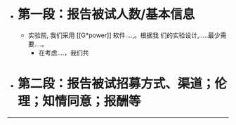 - # 第一段：报告被试人数/基本信息
	- 实验前, 我们采用 [[G*power]] 软件....,。根据我 们的实验设计,.....最少需要....。
		- 在考虑....，我们共
- # 第二段：报告被试招募方式、渠道；伦理；知情同意；报酬等



------